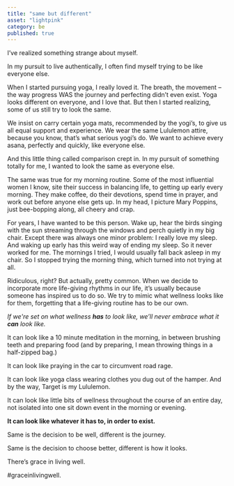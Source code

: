 ```yaml
---
title: "same but different"
asset: "lightpink" 
category: be
published: true
---
```


I’ve realized something strange about myself.

In my pursuit to live authentically, I often find myself trying to be like everyone else. 

When I started pursuing yoga, I really loved it. The breath, the movement – the way progress WAS the journey and perfecting didn’t even exist. Yoga looks different on everyone, and I love that. But then I started realizing, some of us still try to look the same. 

We insist on carry certain yoga mats, recommended by the yogi’s, to give us all equal support and experience. We wear the same Lululemon attire, because you know, that’s what serious yogi’s do. We want to achieve every asana, perfectly and quickly, like everyone else.

And this little thing called comparison crept in. In my pursuit of something totally for me, I wanted to look the same as everyone else.

The same was true for my morning routine. Some of the most influential women I know, site their success in balancing life, to getting up early every morning. They make coffee, do their devotions, spend time in prayer, and work out before anyone else gets up. In my head, I picture Mary Poppins, just bee-bopping along, all cheery and crap. 

For years, I have wanted to be this person. Wake up, hear the birds singing with the sun streaming through the windows and perch quietly in my big chair. Except there was always one minor problem: I really love my sleep. And waking up early has this weird way of ending my sleep. So it never worked for me. The mornings I tried, I would usually fall back asleep in my chair. So I stopped trying the morning thing, which turned into not trying at all. 

Ridiculous, right? But actually, pretty common. When we decide to incorporate more life-giving rhythms in our life, it’s usually because someone has inspired us to do so. We try to mimic what wellness looks like for them, forgetting that a life-giving routine has to be our own.

_If we're set on what wellness **has** to look like, we’ll never embrace what it **can** look like._ 

It can look like a 10 minute meditation in the morning, in between brushing teeth and preparing food (and by preparing, I mean throwing things in a half-zipped bag.)

It can look like praying in the car to circumvent road rage.

It can look like yoga class wearing clothes you dug out of the hamper. And by the way, Target is my Lululemon.

It can look like little bits of wellness throughout the course of an entire day, not isolated into one sit down event in the morning or evening.

**It can look like whatever it has to, in order to exist.**

Same is the decision to be well, different is the journey.

Same is the decision to choose better, different is how it looks.

There’s grace in living well.

#graceinlivingwell.



